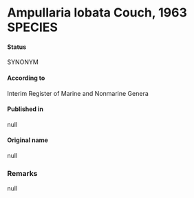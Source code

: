 # Ampullaria lobata Couch, 1963 SPECIES

#### Status
SYNONYM

#### According to
Interim Register of Marine and Nonmarine Genera

#### Published in
null

#### Original name
null

### Remarks
null